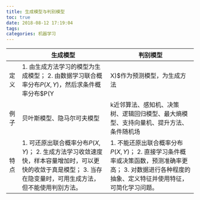 ```yaml
---
title: 生成模型与判别模型
toc: true
date: 2018-08-12 17:19:04
tags:
categories: 机器学习
---
```






|      | 生成模型                                                     | 判别模型                                                     |
| ---- | ------------------------------------------------------------ | ------------------------------------------------------------ |
| 定义 | 1.  由生成方法学习的模型为生成模型；              2. 由数据学习联合概率分布$P(X,Y)$，然后求条件概率分布$P(Y|X)$作为预测模型，为生成方法 | 1. 由判别方法学习的模型为判别模型；         2. 由数据直接学习决策函数$f(X)$或者条件概率分布$P(Y|X)$作为预测的模型，为判别模型。 |
| 例子 | 贝叶斯模型、隐马尔可夫模型                                   | k近邻算法、感知机、决策树、逻辑回归模型、最大熵模型、支持向量机、提升方法、条件随机场 |
| 特点 | 1. 可还原出联合概率分布$P(X,Y)$；                             2. 生成方法学习收敛速度快，样本容量增加时，可以更快的收敛于真是模型；                                                   3. 当存在隐变量时，可用生成方法，但不能使用判别方法。 | 1. 不能还原出联合概率分布$P(X,Y)$；          2. 直接学习条件概率或决策函数，预测准确率更高；                                                              3. 对数据进行各种程度的抽象、定义特征并使用特征，可简化学习问题。 |



